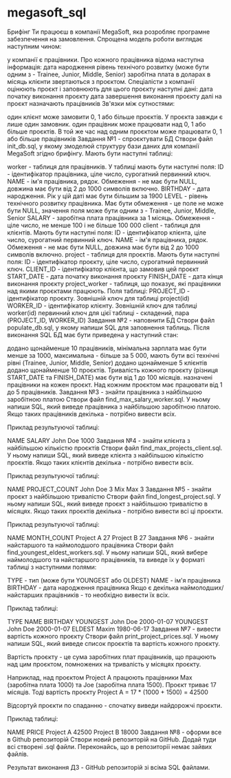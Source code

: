 # megasoft_sql

Брифінг
Ти працюєш в компанії MegaSoft, яка розробляє програмне забезпечення на замовлення. Спрощена модель роботи виглядає наступним чином:

у компанії є працівники. Про кожного працівника відома наступна інформація:
дата народження
рівень технічого розвитку (може бути одним з - Trainee, Junior, Middle, Senior)
заробітна плата в доларах в місяць
клієнти звертаються з проєктом. Спеціалісти з компанії оцінюють проєкт і заповнюють для цього проєкту наступні дані:
дата початку виконання проєкту
дата завершення виконання проєкту
далі на проєкт назначають працівників
Зв'язки між сутностями:

один клієнт може замовити 0, 1 або більше проєктів. У проєкта завжди є лише один замовник.
один працівник може працювати над 0, 1 або більше проєктів. В той же час над одним проєктом може працювати 0, 1 або більше працівників
Завдання №1 - спроєктувати БД
Створи файл init_db.sql, у якому змоделюй структуру бази даних для компанії MegaSoft згідно брифінгу. Мають бути наступні таблиці:

worker - таблиця для працівників. У таблиці мають бути наступні поля:
ID - ідентифікатор працівника, ціле число, сурогатний первинний ключ.
NAME - ім'я працівника, рядок. Обмеження - не має бути NULL, довжина має бути від 2 до 1000 символів включно.
BIRTHDAY - дата народження. Рік у цій даті має бути більшим за 1900
LEVEL - рівень технічного розвитку працівника. Має бути обмеження - це поле не може бути NULL, значення поля може бути одним з - Trainee, Junior, Middle, Senior
SALARY - заробітна плата працівника за 1 місяць. Обмеження - ціле число, не менше 100 і не більше 100 000
client - таблиця для клієнтів. Мають бути наступні поля:
ID - ідентифікатор клієнта, ціле число, сурогатний первинний ключ.
NAME - ім'я працівника, рядок. Обмеження - не має бути NULL, довжина має бути від 2 до 1000 символів включно.
project - таблиця для проєктів. Мають бути наступні поля:
ID - ідентифікатор проєкту, ціле число, сурогатний первинний ключ.
CLIENT_ID - ідентифікатор клієнта, що замовив цей проєкт
START_DATE - дата початку виконання проєкту
FINISH_DATE - дата кінця виконання проєкту
project_worker - таблиця, що показує, які працівники над якими проєктами працюють. Поля таблиці:
PROJECT_ID - ідентифікатор проєкту. Зовнішній ключ для таблиці project(id)
WORKER_ID - ідентифікатор клієнту. Зовнішній ключ для таблиці worker(id)
первинний ключ для цієї таблиці - складений, пара (PROJECT_ID, WORKER_ID)
Завдання №2 - наповнити БД
Створи файл populate_db.sql, у якому напиши SQL для заповнення таблиць. Після виконання SQL БД має бути приведена у наступний стан:

додано щонайменше 10 працівників, мінімальна зарплата має бути менше за 1000, максимальна - більше за 5 000, мають бути всі технічні рівні (Trainee, Junior, Middle, Senior)
додано щонайменше 5 клієнтів
додано щонайменше 10 проєктів. Тривалість кожного проєкту (різниця START_DATE та FINISH_DATE) має бути від 1 до 100 місяців.
назначені працівники на кожен проєкт. Над кожним проєктом має працювати від 1 до 5 працівників.
Завдання №3 - знайти працівника з найбільшою заробітною платою
Створи файл find_max_salary_worker.sql. У ньому напиши SQL, який виведе працівника з найбільшою заробітною платою. Якщо таких працівників декілька - потрібно вивести всіх.

Приклад результуючої таблиці:

NAME	SALARY
John Doe	1000
Завдання №4 - знайти клієнта з найбільшою кількістю проєктів
Створи файл find_max_projects_client.sql. У ньому напиши SQL, який виведе клієнта з найбільшою кількістю проєктів. Якщо таких клієнтів декілька - потрібно вивести всіх.

Приклад результуючої таблиці:

NAME	PROJECT_COUNT
John Doe	3
Mix Max	3
Завдання №5 - знайти проєкт з найбільшою тривалістю
Створи файл find_longest_project.sql. У ньому напиши SQL, який виведе проєкт з найбільшою тривалістю в місяцях. Якщо таких проєктів декілька - потрібно вивести всі ці проєкти.

Приклад результуючої таблиці:

NAME	MONTH_COUNT
Project A	27
Project B	27
Завдання №6 - знайти найстаршого та наймолодшого працівника
Створи файл find_youngest_eldest_workers.sql. У ньому напиши SQL, який вибере наймолодшого та найстаршого працівників, та виведе їх у форматі таблиці з наступними полями:

TYPE - тип (може бути YOUNGEST або OLDEST)
NAME - ім'я працівника
BIRTHDAY - дата народження працівника
Якщо є декілька наймолодших/найстарших працівників - то необхідно вивести їх всіх.

Приклад таблиці:

TYPE	NAME	BIRTHDAY
YOUNGEST	John Doe	2000-01-07
YOUNGEST	John Doe	2000-01-07
ELDEST	Maxim	1980-06-17
Завдання №7 - вивести вартість кожного проєкту
Створи файл print_project_prices.sql. У ньому напиши SQL, який виведе список проєктів та вартість кожного проєкту.

Вартість проєкту - це сума заробітних плат працівників, що працюють над цим проєктом, помножених на тривалість у місяцях проєкту.

Наприклад, над проєктом Project A працюють працівники Max (заробітна плата 1000) та Joe (заробітна плата 1500). Проєкт триває 17 місяців. Тоді вартість проєкту Project A = 17 * (1000 + 1500) = 42500

Відсортуй проєкти по спаданню - спочатку виведи найдорожчі проєкти.

Приклад таблиці:

NAME	PRICE
Project A	42500
Project B	18000
Завдання №8 - оформи все в Github репозиторій
Створи новий репозиторій на GitHub. Додай туди всі створені .sql файли. Переконайсь, що в репозиторії немає зайвих файлів.

Результат виконання ДЗ - GitHub репозиторій зі всіма SQL файлами.
